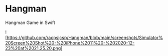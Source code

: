 # Hangman
Hangman Game in Swift

![https://github.com/racpsjcsp/Hangman/blob/main/screenshots/Simulator%20Screen%20Shot%20-%20iPhone%2011%20-%202020-12-23%20at%2021.25.20.png]

